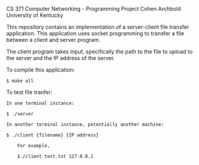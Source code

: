 CS 371 Computer Networking - Programming Project
Cohen Archbold
University of Kentucky

This repository contains an implementation of a server-client file transfer application.
This application uses socket programming to transfer a file between a client and server program.

The client program takes input, specifically the path to the file to upload to the server and the IP address of the server.


To compile this application:

    $ make all

To test file tranfer:

    In one terminal instance:
    
    $ ./server

    In another terminal instance, potentially another machine:

    $ ./client {filename} {IP address}
    
        For example, 
        
        $./client test.txt 127.0.0.1